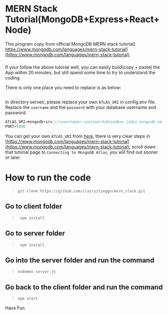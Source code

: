 # MERN Stack Tutorial(MongoDB+Express+React+Node)
This program copy from official MongoDB MERN stack tutorial[ https://www.mongodb.com/languages/mern-stack-tutorial](https://www.mongodb.com/languages/mern-stack-tutorial).
###
If your follow the above tutorial well, you can easily build(copy + paste) the App within 20 minutes, but still spend some time to try to understand the coding.

There is only one place you need to replace is as below:
##
In directory server/, please replace your own `ATLAS_URI` in config.env file. Replace the `username` and the `password` with your database username and password.
```javascript
ATLAS_URI=mongodb+srv://<username>:<password>@sandbox.jadwj.mongodb.net/myFirstDatabase?retryWrites=true&w=majority
PORT=5000
```
You can get your own `ATLAS_URI` from [here](https://account.mongodb.com/account/register), there is very clear steps in [https://www.mongodb.com/languages/mern-stack-tutorial](https://www.mongodb.com/languages/mern-stack-tutorial), scroll down that tutorial page to `Connecting to MongoDB Atlas`, you will find out  sooner or later.
# How to run the code
>```git clone https://github.com/clairyitinggu/mern_stack.git```
## Go to client folder
>``` npm install```
## Go to server folder
>``` npm install```
## Go into the server folder and run the command 
>```nodemon server.js```
## Go back to the client folder and run the command 
>```npm start```

Have Fun
